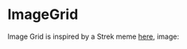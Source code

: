 # ImageGrid

Image Grid is inspired by a Strek meme [here](https://www.reddit.com/r/dankmemes/comments/bcylux/has_science_gone_too_far_ok_mods_have_left_look/ekv19q1/), image:

